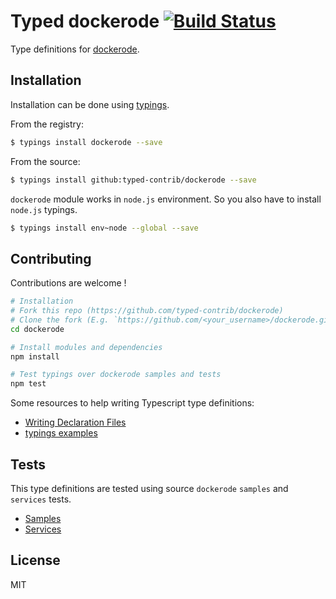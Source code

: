 # Typed dockerode [![Build Status](https://travis-ci.org/typed-contrib/dockerode.svg?branch=master)](https://travis-ci.org/typed-contrib/dockerode)

Type definitions for [dockerode](https://github.com/apocas/dockerode).

## Installation

Installation can be done using [typings](https://github.com/typings/typings).

From the registry:
```bash
$ typings install dockerode --save
```

From the source:
```bash
$ typings install github:typed-contrib/dockerode --save
```

`dockerode` module works in `node.js` environment.
So you also have to install `node.js` typings.

```bash
$ typings install env~node --global --save
```

## Contributing

Contributions are welcome !

```bash
# Installation
# Fork this repo (https://github.com/typed-contrib/dockerode)
# Clone the fork (E.g. `https://github.com/<your_username>/dockerode.git`)
cd dockerode

# Install modules and dependencies
npm install

# Test typings over dockerode samples and tests
npm test
```

Some resources to help writing Typescript type definitions:
 * [Writing Declaration Files](http://www.typescriptlang.org/docs/handbook/writing-declaration-files.html)
 * [typings examples](https://github.com/typings/typings/blob/master/docs/examples.md)

## Tests

This type definitions are tested using source `dockerode` `samples` and `services` tests.
 * [Samples](https://github.com/apocas/dockerode/tree/master/examples/samples)
 * [Services](https://github.com/apocas/dockerode/tree/master/test/services)

## License

MIT

